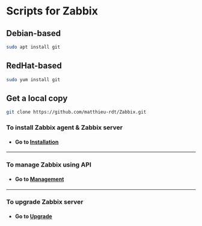 # Scripts for Zabbix
## Debian-based

```bash
sudo apt install git
```

## RedHat-based

```bash
sudo yum install git
```
## Get a local copy

```bash
git clone https://github.com/matthieu-rdt/Zabbix.git
```

### To install Zabbix agent & Zabbix server
* #### Go to [Installation](https://github.com/matthieu-rdt/Zabbix/tree/main/Installation)

***

### To manage Zabbix using API
* #### Go to [Management](https://github.com/matthieu-rdt/Zabbix/tree/main/Management)

***

### To upgrade Zabbix server
* #### Go to [Upgrade](https://github.com/matthieu-rdt/Zabbix/tree/main/Upgrade)
